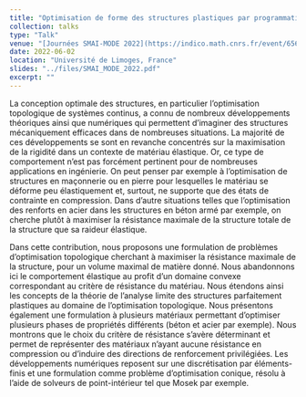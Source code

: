 ```yaml
---
title: "Optimisation de forme des structures plastiques par programmation conique"
collection: talks
type: "Talk"
venue: "[Journées SMAI-MODE 2022](https://indico.math.cnrs.fr/event/6564/)"
date: 2022-06-02
location: "Université de Limoges, France"
slides: "../files/SMAI_MODE_2022.pdf"
excerpt: ""
---
```


La conception optimale des structures, en particulier l’optimisation topologique de systèmes continus, a connu de nombreux développements théoriques ainsi que numériques qui permettent d’imaginer des structures mécaniquement efficaces dans de nombreuses situations. La majorité de ces développements se sont en revanche concentrés sur la maximisation de la rigidité dans un contexte de matériau élastique. Or, ce type de comportement n’est pas forcément pertinent pour de nombreuses applications en ingénierie. On peut penser par exemple à l’optimisation de structures en maçonnerie ou en pierre pour lesquelles le matériau se déforme peu élastiquement et, surtout, ne supporte que des états de contrainte en compression. Dans d’autre situations telles que l’optimisation des renforts en acier dans les structures en béton armé par exemple, on cherche plutôt à maximiser la résistance maximale de la structure totale de la structure que sa raideur élastique.

Dans cette contribution, nous proposons une formulation de problèmes d’optimisation topologique cherchant à maximiser la résistance maximale de la structure, pour un volume maximal de matière donné. Nous abandonnons ici le comportement élastique au profit d’un domaine convexe correspondant au critère de résistance du matériau. Nous étendons ainsi les concepts de la théorie de l’analyse limite des structures parfaitement plastiques au domaine de l’optimisation topologique. Nous présentons également une formulation à plusieurs matériaux permettant d’optimiser plusieurs phases de propriétés différents (béton et acier par exemple). Nous montrons que le choix du critère de résistance s’avère déterminant et permet de représenter des matériaux n’ayant aucune résistance en compression ou d’induire des directions de renforcement privilégiées. Les développements numériques reposent sur une discrétisation par éléments-finis et une formulation comme problème d’optimisation conique, résolu à l’aide de solveurs de point-intérieur tel que Mosek par exemple.
